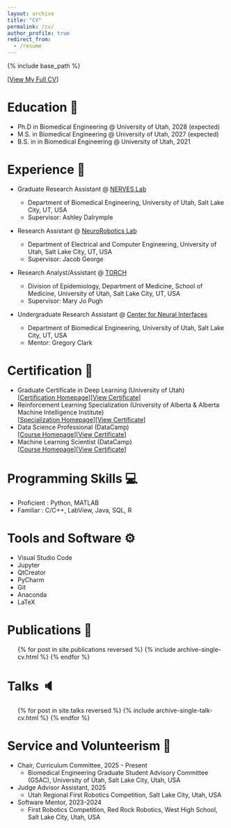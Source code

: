 ```yaml
---
layout: archive
title: "CV"
permalink: /cv/
author_profile: true
redirect_from:
  - /resume
---
```


{% include base_path %}

[[View My Full CV](https://sonny-jones.github.io/Curriculum-Vitae/CV_JonesSonny.pdf)]

Education 📖
======
* Ph.D in Biomedical Engineering @ University of Utah, 2028 (expected)
* M.S. in Biomedical Engineering @ University of Utah, 2027 (expected)
* B.S. in in Biomedical Engineering @ University of Utah, 2021

Experience 🥼
======
* Graduate Research Assistant @ [NERVES Lab](https://nerves.bme.utah.edu/) 
  * Department of Biomedical Engineering, University of Utah, Salt Lake City, UT, USA
  * Supervisor: Ashley Dalrymple

* Research Assistant @ [NeuroRobotics Lab](https://neurorobotics.ece.utah.edu/)
  * Department of Electrical and Computer Engineering, University of Utah, Salt Lake City, UT, USA
  * Supervisor: Jacob George

* Research Analyst/Assistant @ [TORCH](https://medicine.utah.edu/internal-medicine/epidemiology/research-programs/torch) 
  * Division of Epidemiology, Department of Medicine, School of Medicine, University of Utah, Salt Lake City, UT, USA
  * Supervisor: Mary Jo Pugh

* Undergraduate Research Assistant @ [Center for Neural Interfaces](https://cni.bme.utah.edu/)
  * Department of Biomedical Engineering, University of Utah, Salt Lake City, UT, USA
  * Mentor: Gregory Clark

Certification 📃
======
* Graduate Certificate in Deep Learning (University of Utah)  
[[Certification Homepage](https://www.cs.utah.edu/graduate/academic-programs/certificate-programs/graduate-certificate-in-deep-learning/)][[View Certificate](https://drive.google.com/file/d/1tV5oAy3wbdd62RkL9khSb2kCkPOG38k4/view?usp=sharing)]    
* Reinforcement Learning Specialization (University of Alberta & Alberta Machine Intelligence Institute)  
[[Specialization Homepage](https://www.coursera.org/specializations/reinforcement-learning)][[View Certificate](https://www.coursera.org/verify/specialization/CWUW9VCJAC87)]  
* Data Science Professional (DataCamp)  
[[Course Homepage](https://www.datacamp.com/tracks/data-scientist-professional-with-python)][[View Certificate](https://www.datacamp.com/certificate/DS0020609141286)]  
* Machine Learning Scientist (DataCamp)  
[[Course Homepage](https://www.datacamp.com/tracks/machine-learning-scientist-with-python)][[View Certificate](https://www.datacamp.com/completed/statement-of-accomplishment/track/8b3cc836625f4ce083af49e5f01d0038ee2aeee7)]  
  
Programming Skills 💻
======
* Proficient : Python, MATLAB
* Familiar : C/C++, LabView, Java, SQL, R

Tools and Software ⚙️
======
* Visual Studio Code
* Jupyter
* QtCreator
* PyCharm
* Git
* Anaconda
* LaTeX

Publications 📃
======
  <ul>{% for post in site.publications reversed %}
    {% include archive-single-cv.html %}
  {% endfor %}</ul>
  
Talks 🔈
======
  <ul>{% for post in site.talks reversed %}
    {% include archive-single-talk-cv.html  %}
  {% endfor %}</ul>

Service and Volunteerism 🫙
======
* Chair, Curriculum Committee, 2025 - Present
  * Biomedical Engineering Graduate Student Advisory Committee (GSAC), University of Utah, Salt Lake City, Utah, USA
* Judge Advisor Assistant, 2025
  * Utah Regional First Robotics Competition, Salt Lake City, Utah, USA
* Software Mentor, 2023-2024
  * First Robotics Competition, Red Rock Robotics, West High School, Salt Lake City, Utah, USA
